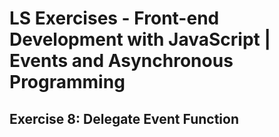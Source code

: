 # LS Exercises - Front-end Development with JavaScript | Events and Asynchronous Programming

## Exercise 8: Delegate Event Function
